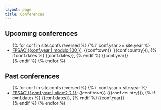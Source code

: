 ```yaml
---
layout: page
title: Conferences
---
```


## Upcoming conferences

<ul>
  {% for conf in site.confs reversed %}
    {% if conf.year >= site.year %}
      <li><a href="{{ conf.url }}">FPSAC'{{conf.year | modulo:100 }}</a>: {{conf.town}} ({{conf.country}}),
        {% if conf.dates %} {{conf.dates}}, {% endif %}
        {{conf.year}}
      </li>
    {% endif %}
  {% endfor %}
</ul>

## Past conferences

<ul>
  {% for conf in site.confs reversed %}
    {% if conf.year < site.year %}
      <li><a href="{{ conf.url }}">FPSAC'{{ conf.year | slice:2,2 }}</a>: {{conf.town}} ({{conf.country}}),
        {% if conf.dates %} {{conf.dates}}, {% endif %}
        {{conf.year}}
      </li>
    {% endif %}
  {% endfor %}
</ul>
